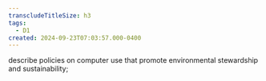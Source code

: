 ```yaml
---
transcludeTitleSize: h3
tags:
  - D1
created: 2024-09-23T07:03:57.000-0400
---
```

describe policies on computer use that promote environmental stewardship and sustainability;